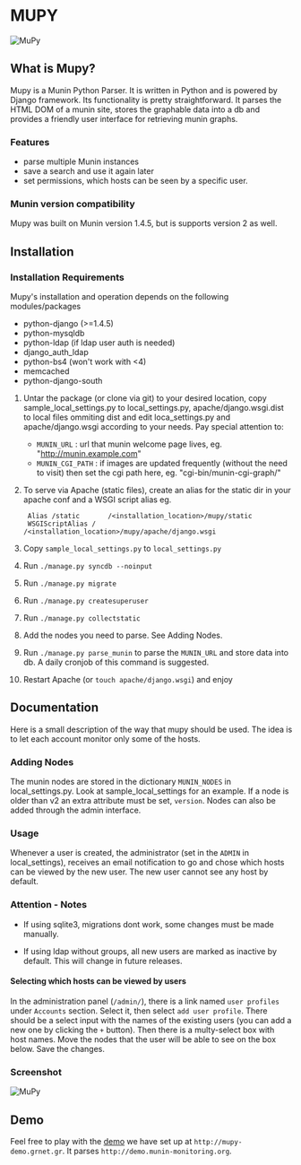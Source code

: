# MUPY

<img src="https://github.com/grnet/mupy/blob/master/mupy/static/images/mupy_logo.png" alt="MuPy">

## What is Mupy?

Mupy is a Munin Python Parser. It is written in Python and is powered by Django framework.
Its functionality is pretty straightforward. It parses the HTML DOM of a munin site, stores the graphable
data into a db and provides a friendly user interface for retrieving munin graphs.

### Features
- parse multiple Munin instances
- save a search and use it again later
- set permissions, which hosts can be seen by a specific user.


### Munin version compatibility
Mupy was built on Munin version 1.4.5, but is supports version 2 as well.


## Installation

### Installation Requirements
Mupy's installation and operation depends on the following modules/packages

* python-django (>=1.4.5)
* python-mysqldb
* python-ldap (if ldap user auth is needed)
* django_auth_ldap
* python-bs4 (won't work with <4)
* memcached
* python-django-south

1. Untar the package (or clone via git) to your desired location, copy sample_local_settings.py to local_settings.py, apache/django.wsgi.dist to local files ommiting dist and edit loca_settings.py and apache/django.wsgi according to your needs. Pay special attention to:
	- `MUNIN_URL` : url that munin welcome page lives, eg. "http://munin.example.com"
	- `MUNIN_CGI_PATH` : if images are updated frequently (without the need to visit) then set the cgi path here, eg. "cgi-bin/munin-cgi-graph/"

2. To serve via Apache (static files),
create an alias for the static dir in your apache conf and a WSGI script alias eg.

		Alias /static       /<installation_location>/mupy/static
		WSGIScriptAlias /      /<installation_location>/mupy/apache/django.wsgi

3. Copy `sample_local_settings.py` to `local_settings.py`
4. Run `./manage.py syncdb --noinput`
5. Run `./manage.py migrate`
6. Run `./manage.py createsuperuser`
7. Run `./manage.py collectstatic`
8. Add the nodes you need to parse. See Adding Nodes.
9. Run `./manage.py parse_munin` to parse the `MUNIN_URL` and store data into db. A daily cronjob of this command is suggested.
10. Restart Apache (or `touch apache/django.wsgi`) and enjoy


## Documentation
Here is a small description of the way that mupy should be used.
The idea is to let each account monitor only some of the hosts.

### Adding Nodes
The munin nodes are stored in the dictionary `MUNIN_NODES` in local_settings.py.
Look at sample_local_settings for an example. If a node is older than v2 an extra
attribute must be set, `version`. Nodes can also be added through the admin interface.

### Usage
Whenever a user is created, the administrator (set in the `ADMIN` in
local_settings), receives an email notification to go and chose which hosts can
 be viewed by the new user. The new user cannot see any host by default.

### Attention - Notes
- If using sqlite3, migrations dont work, some changes must be made manually.

- If using ldap without groups, all new users are marked as inactive by default. This will change in future releases.

#### Selecting which hosts can be viewed by users
In the administration panel (`/admin/`), there is a link named `user profiles`
under `Accounts` section. Select it, then select `add user profile`. There
should be a select input with the names of the existing users (you can add a
new one by clicking the `+` button). Then there is a multy-select box with host
names. Move the nodes that the user will be able to see on the box below. Save
the changes.

### Screenshot

<img src="https://github.com/grnet/mupy/blob/master/mupy/static/images/mupy_screenshot.jpeg" alt="MuPy">

## Demo
Feel free to play with the [demo](http://mupy-demo.grnet.gr/ "Mupy Demo") we have set up at `http://mupy-demo.grnet.gr`.
It parses `http://demo.munin-monitoring.org`.

